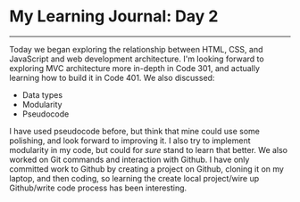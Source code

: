 # My Learning Journal: Day 2
*********************************************************************
Today we began exploring the relationship between HTML, CSS, and JavaScript and web development architecture. I'm looking forward to exploring MVC architecture more in-depth in Code 301, and actually learning how to build it in Code 401. We also discussed:

- Data types
- Modularity
- Pseudocode

I have used pseudocode before, but think that mine could use some polishing, and look forward to improving it. I also try to implement modularity in my code, but could for *sure* stand to learn that better. We also worked on Git commands and interaction with Github. I have only committed work to Github by creating a project on Github, cloning it on my laptop, and then coding, so learning the create local project/wire up Github/write code process has been interesting.
